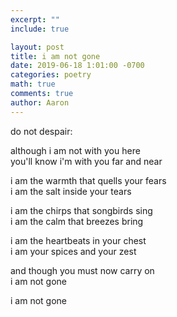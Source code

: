 ```yaml
---
excerpt: ""
include: true

layout: post
title: i am not gone
date: 2019-06-18 1:01:00 -0700
categories: poetry
math: true
comments: true
author: Aaron
---
```



do not despair:  

although i am not with you here  
you'll know i'm with you far and near  

i am the warmth that quells your fears  
i am the salt inside your tears

i am the chirps that songbirds sing  
i am the calm that breezes bring  

i am the heartbeats in your chest  
i am your spices and your zest  

and though you must now carry on  
i am not gone  

i am not gone

